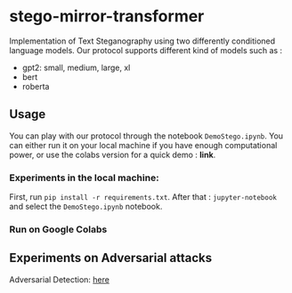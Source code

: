 # stego-mirror-transformer
Implementation of Text Steganography using two differently conditioned language models. Our protocol supports different kind of models such as :

* gpt2: small, medium, large, xl
* bert
* roberta

## Usage

You can play with our protocol through the notebook ```DemoStego.ipynb```. You can either run it on your local machine if you have enough computational power, or use the colabs version for a quick demo : **link**.

### Experiments in the local machine:

First, run ```pip install -r requirements.txt```. After that :
```jupyter-notebook``` and select the ```DemoStego.ipynb``` notebook.


### Run on Google Colabs


## Experiments on Adversarial attacks

Adversarial Detection: [here](https://colab.research.google.com/drive/1HKIk6sDs5lL7j2IZ6skX6MIbI4dSxl11?usp=sharing)
